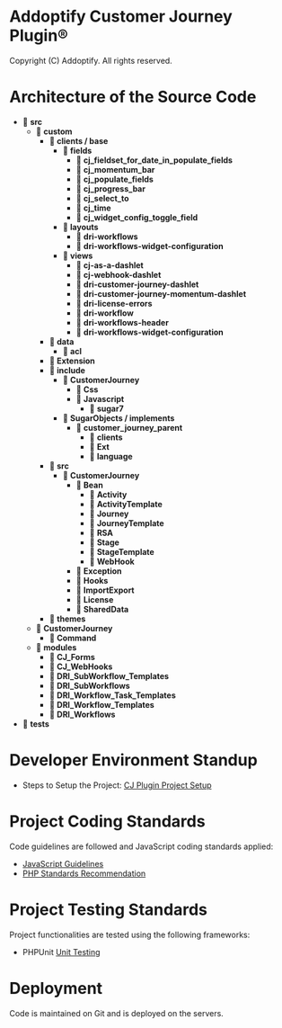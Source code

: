 Addoptify Customer Journey Plugin®
=============================

Copyright (C) Addoptify. All rights reserved.

# Architecture of the Source Code

- :open_file_folder: **src**
	- :open_file_folder: **custom**
		- :open_file_folder: **clients / base**
			- :open_file_folder: **fields**
				- :file_folder: **cj_fieldset_for_date_in_populate_fields**
				- :file_folder: **cj_momentum_bar**
				- :file_folder: **cj_populate_fields**
				- :file_folder: **cj_progress_bar**
				- :file_folder: **cj_select_to**
				- :file_folder: **cj_time**
				- :file_folder: **cj_widget_config_toggle_field**
			- :open_file_folder: **layouts**
				- :file_folder: **dri-workflows**
				- :file_folder: **dri-workflows-widget-configuration**
			- :open_file_folder: **views**
				- :file_folder: **cj-as-a-dashlet**
				- :file_folder: **cj-webhook-dashlet**
				- :file_folder: **dri-customer-journey-dashlet**
				- :file_folder: **dri-customer-journey-momentum-dashlet**
				- :file_folder: **dri-license-errors**
				- :file_folder: **dri-workflow**
				- :file_folder: **dri-workflows-header**
				- :file_folder: **dri-workflows-widget-configuration**
		- :open_file_folder: **data**
			- :file_folder: **acl**
		- :file_folder: **Extension**
		- :open_file_folder: **include**
			- :open_file_folder: **CustomerJourney**
				- :file_folder: **Css**
				- :open_file_folder: **Javascript**
					- :file_folder: **sugar7**
			- :open_file_folder: **SugarObjects / implements**
				- :open_file_folder: **customer_journey_parent**
					- :file_folder: **clients**
					- :file_folder: **Ext**
					- :file_folder: **language**
		- :open_file_folder: **src**
			- :open_file_folder: **CustomerJourney**
				- :open_file_folder: **Bean**
					- :file_folder: **Activity**
					- :file_folder: **ActivityTemplate**
					- :file_folder: **Journey**
					- :file_folder: **JourneyTemplate**
					- :file_folder: **RSA**
					- :file_folder: **Stage**
					- :file_folder: **StageTemplate**
					- :file_folder: **WebHook**
				- :file_folder: **Exception**
				- :file_folder: **Hooks**
				- :file_folder: **ImportExport**
				- :file_folder: **License**
				- :file_folder: **SharedData**
		- :file_folder: **themes**
	- :open_file_folder: **CustomerJourney**
		- :file_folder: **Command**
	- :open_file_folder: **modules**
		- :file_folder: **CJ_Forms**
		- :file_folder: **CJ_WebHooks**
		- :file_folder: **DRI_SubWorkflow_Templates**
		- :file_folder: **DRI_SubWorkflows**
		- :file_folder: **DRI_Workflow_Task_Templates**
		- :file_folder: **DRI_Workflow_Templates**
		- :file_folder: **DRI_Workflows**
- :file_folder: **tests**

# Developer Environment Standup

* Steps to Setup the Project:
    [CJ Plugin Project Setup](https://github.com/addoptify/customer-journey/blob/master/README.md#steps-to-setup-the-project)

# Project Coding Standards

Code guidelines are followed and JavaScript coding standards applied:
* [JavaScript Guidelines](https://developer.mozilla.org/en-US/docs/MDN/Guidelines/Code_guidelines/JavaScript)
* [PHP Standards Recommendation](https://www.php-fig.org/psr/)

# Project Testing Standards

Project functionalities are tested using the following frameworks:
* PHPUnit [Unit Testing](https://phpunit.de/)

# Deployment

Code is maintained on Git and is deployed on the servers.
